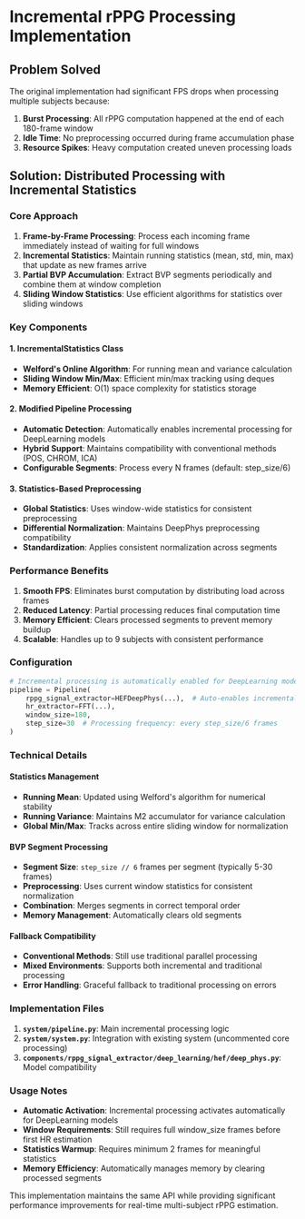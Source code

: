 # Incremental rPPG Processing Implementation

## Problem Solved

The original implementation had significant FPS drops when processing multiple subjects because:
1. **Burst Processing**: All rPPG computation happened at the end of each 180-frame window
2. **Idle Time**: No preprocessing occurred during frame accumulation phase
3. **Resource Spikes**: Heavy computation created uneven processing loads

## Solution: Distributed Processing with Incremental Statistics

### Core Approach

1. **Frame-by-Frame Processing**: Process each incoming frame immediately instead of waiting for full windows
2. **Incremental Statistics**: Maintain running statistics (mean, std, min, max) that update as new frames arrive
3. **Partial BVP Accumulation**: Extract BVP segments periodically and combine them at window completion
4. **Sliding Window Statistics**: Use efficient algorithms for statistics over sliding windows

### Key Components

#### 1. IncrementalStatistics Class
- **Welford's Online Algorithm**: For running mean and variance calculation
- **Sliding Window Min/Max**: Efficient min/max tracking using deques
- **Memory Efficient**: O(1) space complexity for statistics storage

#### 2. Modified Pipeline Processing
- **Automatic Detection**: Automatically enables incremental processing for DeepLearning models
- **Hybrid Support**: Maintains compatibility with conventional methods (POS, CHROM, ICA)
- **Configurable Segments**: Process every N frames (default: step_size/6)

#### 3. Statistics-Based Preprocessing
- **Global Statistics**: Uses window-wide statistics for consistent preprocessing
- **Differential Normalization**: Maintains DeepPhys preprocessing compatibility
- **Standardization**: Applies consistent normalization across segments

### Performance Benefits

1. **Smooth FPS**: Eliminates burst computation by distributing load across frames
2. **Reduced Latency**: Partial processing reduces final computation time
3. **Memory Efficient**: Clears processed segments to prevent memory buildup
4. **Scalable**: Handles up to 9 subjects with consistent performance

### Configuration

```python
# Incremental processing is automatically enabled for DeepLearning models
pipeline = Pipeline(
    rppg_signal_extractor=HEFDeepPhys(...),  # Auto-enables incremental processing
    hr_extractor=FFT(...),
    window_size=180,
    step_size=30  # Processing frequency: every step_size/6 frames
)
```

### Technical Details

#### Statistics Management
- **Running Mean**: Updated using Welford's algorithm for numerical stability
- **Running Variance**: Maintains M2 accumulator for variance calculation
- **Global Min/Max**: Tracks across entire sliding window for normalization

#### BVP Segment Processing
- **Segment Size**: `step_size // 6` frames per segment (typically 5-30 frames)
- **Preprocessing**: Uses current window statistics for consistent normalization
- **Combination**: Merges segments in correct temporal order
- **Memory Management**: Automatically clears old segments

#### Fallback Compatibility
- **Conventional Methods**: Still use traditional parallel processing
- **Mixed Environments**: Supports both incremental and traditional processing
- **Error Handling**: Graceful fallback to traditional processing on errors

### Implementation Files

1. **`system/pipeline.py`**: Main incremental processing logic
2. **`system/system.py`**: Integration with existing system (uncommented core processing)
3. **`components/rppg_signal_extractor/deep_learning/hef/deep_phys.py`**: Model compatibility

### Usage Notes

- **Automatic Activation**: Incremental processing activates automatically for DeepLearning models
- **Window Requirements**: Still requires full window_size frames before first HR estimation
- **Statistics Warmup**: Requires minimum 2 frames for meaningful statistics
- **Memory Efficiency**: Automatically manages memory by clearing processed segments

This implementation maintains the same API while providing significant performance improvements for real-time multi-subject rPPG estimation.
